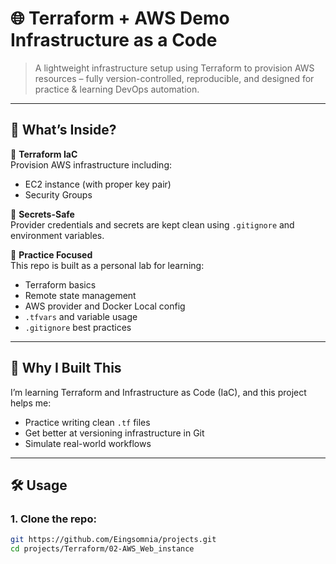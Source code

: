 # 🌐 Terraform + AWS Demo Infrastructure as a Code

> A lightweight infrastructure setup using Terraform to provision AWS resources – fully version-controlled, reproducible, and designed for practice & learning DevOps automation.

---

## 🚀 What’s Inside?

🧱 **Terraform IaC**  
Provision AWS infrastructure including:
- EC2 instance (with proper key pair)
- Security Groups

🔐 **Secrets-Safe**  
Provider credentials and secrets are kept clean using `.gitignore` and environment variables.

🧪 **Practice Focused**  
This repo is built as a personal lab for learning:
- Terraform basics
- Remote state management
- AWS provider and Docker Local config
- `.tfvars` and variable usage
- `.gitignore` best practices

---

## 🧠 Why I Built This

I’m learning Terraform and Infrastructure as Code (IaC), and this project helps me:

- Practice writing clean `.tf` files
- Get better at versioning infrastructure in Git
- Simulate real-world workflows

---

## 🛠 Usage

### 1. Clone the repo:

```bash
git https://github.com/Eingsomnia/projects.git
cd projects/Terraform/02-AWS_Web_instance